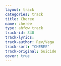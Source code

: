 ```yaml
---
layout: track
categories: track
title: Cheree
name: cheree
type: ahfow_track
track-id: 340
track-lyrics: 
track-author: Rev/Vega
track-sort: "CHEREE"
track-original: Suicide
cover: true
---
```

